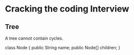 # Cracking the coding Interview



## Tree

A tree cannot contain cycles.

class Node {
 public String name;
 public Node[] children;
 } 